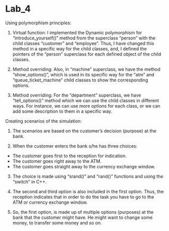 # Lab_4

Using polymorphism principles:

1. Virtual function: I implemented the Dynamic polymorphism for “introduce_yourself()” method from the superclass “person” with the child classes “customer” and “employee”. Thus, I have changed this method in a specific way for the child classes, and, I defined the pointers of the “person” superclass for each defined object of the child classes.

2. Method overriding: Also, in “machine” superclass, we have the method “show_options()”, which is used in its specific way for the “atm” and “queue_ticket_machine” child classes to show the corresponding options.

3. Method overriding: For the “department” superclass, we have “tell_options()” method which we can use the child classes in different ways. For instance, we can use more options for each class, or we can add some description to them in a specific way.



Creating scenarios of the simulation:
1. The scenarios are based on the customer’s decision (purpose) at the bank.

2. When the customer enters the bank s/he has three choices:
- The customer goes first to the reception for indication.
- The customer goes right away to the ATM.
- The customer goes straight away to the currency exchange window.

3. The choice is made using “srand()” and “rand()” functions and using the “switch” in C++.

4. The second and third option is also included in the first option. Thus, the reception indicates that in order to do the task you have to go to the ATM or currency exchange window.

5. So, the first option, is made up of multiple options (purposes) at the bank that the customer might have. He might want to change some money, to transfer some money and so on. 
